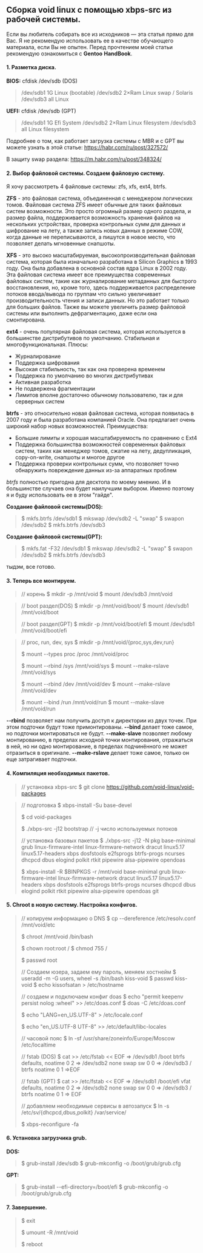 ## Сборка void linux с помощью xbps-src из рабочей системы. 
Если вы любитель собирать все из исходников — эта статья прямо для Вас. Я не рекомендую использовать ее в качестве обучающего материала, если Вы не опытен. Перед прочтением моей статьи рекомендую ознакомиться с **Gentoo** **HandBook**.


#### 1. Разметка диска.
 **BIOS:**
cfdisk /dev/sdb (DOS)
 >/dev/sdb1     1G          Linux    (bootable)
 >/dev/sdb2     2×Ram  Linux swap / Solaris
 >/dev/sdb3     all          Linux

 **UEFI:**
 cfdisk /dev/sdb (GPT)
 >/dev/sdb1     1G          Efi System
 >/dev/sdb2     2×Ram  Linux filesystem
 >/dev/sdb3     all          Linux filesystem

Подробнее о том, как работает загрузка системы с MBR и с GPT вы можете узнать в этой статье:
https://habr.com/ru/post/327572/

В защиту swap раздела:
https://m.habr.com/ru/post/348324/


#### 2. Выбор файловой системы. Создаем файловую систему.
Я хочу рассмотреть 4 файловые системы: zfs, xfs, ext4, btrfs.

**ZFS** - это файловая система, объединенная с менеджером логических томов.
Файловая система ZFS имеет обычные для таких файловых систем возможности. Это просто огромный размер одного раздела, и размер файла, поддерживается возможность хранения файлов на нескольких устройствах, проверка контрольных сумм для данных и шифрование на лету, а также запись новых данных в режиме COW, когда данные не переписываются, а пишутся в новое место, что позволяет делать мгновенные снапшоты.

**XFS** - это высоко масштабируемая, высокопроизводительная файловая система, которая была изначально разработана в Silicon Graphics в 1993 году. Она была добавлена в основной состав ядра Linux в 2002 году.
Эта файловая система имеет все преимущества современных файловых систем, такие как журналирование метаданных для быстрого восстановления, но, кроме того, здесь поддерживается распределение потоков ввода/вывода по группам что сильно увеличивает производительность чтения и записи данных. Но это работает только для больших файлов. Также вы можете увеличить размер файловой системы или выполнить дефрагментацию, даже если она смонтирована.

**ext4** - очень популярная файловая система, которая используется в большинстве дистрибутивов по умолчанию. Стабильная и многофункциональная.
Плюсы:
- Журналирование
- Поддержка шифрования
- Высокая стабильность, так как она проверена временем
- Поддержка по умолчанию во многих дистрибутивах
- Активная разработка
- Не подвержена фрагментации
- Лимитов вполне достаточно обычному пользователю, так и для серверных систем

**btrfs** - это относительно новая файловая система, которая появилась в 2007 году и была разработана компанией Oracle. Она предлагает очень широкий набор новых возможностей.
Преимущества:
- Большие лимиты и хорошая масштабируемость по сравнению с Ext4
- Поддержка большинства возможностей современных файловых систем, таких как менеджер томов, сжатие на лету, дедупликация, copy-on-write, снапшоты и многое другое
- Поддержка проверки контрольных сумм, что позволяет точно обнаружить повреждение данных из-за аппаратных проблем

*btrfs* полностью пригодна для десктопа по моему мнению. И в большинстве случаев она будет наилучшим выбором. Именно поэтому я и буду использовать ее в этом "гайде".

**Создание файловой системы(DOS):**
>$ mkfs.btrfs /dev/sdb1 
>$ mkswap /dev/sdb2 -L "swap"
>$ swapon /dev/sdb2
>$ mkfs.btrfs /dev/sdb3

**Создание файловой системы(GPT):**
>$ mkfs.fat -F32 /dev/sdb1
>$ mkswap /dev/sdb2 -L "swap"
>$ swapon /dev/sdb2
>$ mkfs.btrfs /dev/sdb3

тыдэм, все готово.


#### 3. Теперь все монтируем.
>// корень
>$ mkdir -p /mnt/void
>$ mount /dev/sdb3 /mnt/void

>// boot раздел(DOS)
>$ mkdir -p /mnt/void/boot/
>$ mount /dev/sdb1 /mnt/void/boot
>
>// boot раздел(GPT)
>$ mkdir -p /mnt/void/boot/efi
>$ mount /dev/sdb1 /mnt/void/boot/efi

>// proc, run, dev, sys
>$ mkdir -p /mnt/void/{proc,sys,dev,run}
>
>$ mount --types proc /proc /mnt/void/proc
>
>$ mount --rbind /sys /mnt/void/sys
>$ mount --make-rslave /mnt/void/sys
>
>$ mount --rbind /dev /mnt/void/dev
>$ mount --make-rslave /mnt/void/dev
>
>$ mount --bind /run /mnt/void/run
>$ mount --make-slave /mnt/void/run

**--rbind** позволяет нам получить доступ к директории из двух точек. При этом подточки будут тоже примонтированы.
**--bind** делает тоже самое, но подточки монтироваться не будут.
**--make-slave** позволяет любому монтированию, в пределах исходной точки монтирования, отражаться в ней, но ни одно монтирование, в пределах подчинённого не может отразиться в оригинале.
**--make-rslave** делает тоже самое, только он еще затрагивает подточки.

#### 4.  Компиляция необходимых пакетов.
>// установка xbps-src
>$ git clone https://github.com/void-linux/void-packages

>// подготовка
>$ xbps-install -Su base-devel
>
>$ cd void-packages
>
>$ ./xbps-src -j12 bootstrap // -j число используемых потоков
>
>// установка базовых пакетов
>$ ./xbps-src -j12 -N pkg base-minimal grub linux-firmware-intel linux-firmware-network dracut linux5.17 linux5.17-headers xbps dosfstools e2fsprogs btrfs-progs ncurses dhcpcd dbus elogind polkit rtkit pipewire alsa-pipewire opendoas
>
>$ xbps-install -R $BINPKGS -r /mnt/void base-minimal grub linux-firmware-intel linux-firmware-network dracut linux5.17 linux5.17-headers xbps dosfstools e2fsprogs btrfs-progs ncurses dhcpcd dbus elogind polkit rtkit pipewire alsa-pipewire opendoas git


#### 5. Chroot в новую систему.  Настройка конфигов.
>// копируем информацию о DNS
>$ cp --dereference /etc/resolv.conf /mnt/void/etc
>
>$ chroot /mnt/void /bin/bash
>
>$ chown root:root /
>$ chmod 755 /
>
>$ passwd root
>
>// Создаем юзера, задаем ему пароль, меняем хостнейм
>$ useradd -m -G users, wheel -s /bin/bash kiss-void
>$ passwd kiss-void
>$ echo kissofsatan > /etc/hostname
>
>// создаем и подключаем конфиг doas
>$ echo "permit keepenv persist nolog :wheel" >> /etc/doas.conf
>$ doas -C /etc/doas.conf
>
>$ echo "LANG=en_US.UTF-8" > /etc/locale.conf
>
>$ echo "en_US.UTF-8 UTF-8" >> /etc/default/libc-locales
>
>// часовой пояс
>$ ln -sf /usr/share/zoneinfo/Europe/Moscow /etc/localtime
>
>// fstab (DOS)
>$ cat >> /etc/fstab << EOF
=> /dev/sdb1 /boot btrfs defaults, noatime 0 2
=> /dev/sdb2 none swap sw 0 0
=> /dev/sdb3 / btrfs noatime 0 1
=>EOF
>
>// fstab (GPT)
>$ cat >> /etc/fstab << EOF
>=> /dev/sdb1 /boot/efi vfat defaults, noatime 0 2
>=> /dev/sdb2 none swap sw 0 0
>=> /dev/sdb3 / btrfs noatime 0 1
>=> EOF
>
>// добавляем необходимые сервисы в автозапуск 
>$ ln -s /etc/sv/{dhcpcd,dbus,polkit} /var/service/
>
>$ xbps-reconfigure -fa


#### 6. Установка загрузчика grub.
**DOS:**

>$ grub-install /dev/sdb
>$ grub-mkconfig -o /boot/grub/grub.cfg

**GPT:**
>$ grub-install --efi-directory=/boot/efi
>$ grub-mkconfig -o /boot/grub/grub.cfg


#### 7. Завершение.
>$ exit
>
>$ umount -R /mnt/void
>
>$ reboot